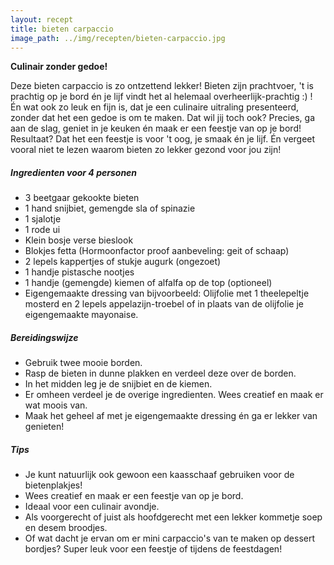 ```yaml
---
layout: recept
title: bieten carpaccio
image_path: ../img/recepten/bieten-carpaccio.jpg
---
```


**Culinair zonder gedoe!**

Deze bieten carpaccio is zo ontzettend lekker! Bieten zijn prachtvoer, 't is prachtig op je bord én je lijf vindt het al helemaal overheerlijk-prachtig :) ! Én wat ook zo leuk en fijn is, dat je een culinaire uitraling presenteerd, zonder dat het een gedoe is om te maken. Dat wil jij toch ook? Precies, ga aan de slag, geniet in je keuken én maak er een feestje van op je bord! Resultaat? Dat het een feestje is voor 't oog, je smaak én je lijf. Én vergeet vooral niet te lezen waarom bieten zo lekker gezond voor jou zijn!

##### Ingredienten voor <span class="personen">4</span> personen
* <span class="volume">3</span> beetgaar gekookte bieten
* <span class="volume">1</span> hand snijbiet, gemengde sla of spinazie
* <span class="volume">1</span> sjalotje
* <span class="volume">1</span> rode ui
*  Klein bosje verse bieslook
*  Blokjes fetta (Hormoonfactor proof aanbeveling: geit of schaap)
* <span class="volume">2</span> lepels kappertjes of stukje augurk (ongezoet)
* <span class="volume">1</span> handje pistasche nootjes
* <span class="volume">1</span> handje (gemengde) kiemen of alfalfa op de top (optioneel)
* Eigengemaakte dressing van bijvoorbeeld: Olijfolie met <span class="volume">1</span> theelepeltje mosterd en <span class="volume">2</span> lepels appelazijn-troebel of in plaats van de olijfolie je eigengemaakte mayonaise.

##### Bereidingswijze
* Gebruik twee mooie borden.
* Rasp de bieten in dunne plakken en verdeel deze over de borden.
* In het midden leg je de snijbiet en de kiemen.
* Er omheen verdeel je de overige ingredienten. Wees creatief en maak er wat moois van.
* Maak het geheel af met je eigengemaakte dressing én ga er lekker van genieten!

##### Tips
* Je kunt natuurlijk ook gewoon een kaasschaaf gebruiken voor de bietenplakjes!
* Wees creatief en maak er een feestje van op je bord.
* Ideaal voor een culinair avondje.
* Als voorgerecht of juist als hoofdgerecht met een lekker kommetje soep en desem broodjes.
* Of wat dacht je ervan om er mini carpaccio's van te maken op dessert bordjes? Super leuk voor een feestje of tijdens de feestdagen!   
